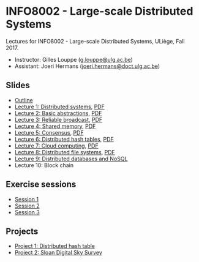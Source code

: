 # INFO8002 - Large-scale Distributed Systems

Lectures for INFO8002 - Large-scale Distributed Systems, ULiège, Fall 2017.

- Instructor: Gilles Louppe ([g.louppe@ulg.ac.be](mailto:g.louppe@ulg.ac.be))
- Assistant: Joeri Hermans ([joeri.hermans@doct.ulg.ac.be](mailto:joeri.hermans@doct.ulg.ac.be))

## Slides

- [Outline](https://glouppe.github.io/info8002-large-scale-database-systems/?p=outline.md)
- [Lecture 1: Distributed systems](https://glouppe.github.io/info8002-large-scale-database-systems/?p=lecture1.md), [PDF](https://raw.githubusercontent.com/glouppe/info8002-large-scale-database-systems/master/pdf/lec1.pdf)
- [Lecture 2: Basic abstractions](https://glouppe.github.io/info8002-large-scale-database-systems/?p=lecture2.md), [PDF](https://raw.githubusercontent.com/glouppe/info8002-large-scale-database-systems/master/pdf/lec2.pdf)
- [Lecture 3: Reliable broadcast](https://glouppe.github.io/info8002-large-scale-database-systems/?p=lecture3.md), [PDF](https://raw.githubusercontent.com/glouppe/info8002-large-scale-database-systems/master/pdf/lec3.pdf)
- [Lecture 4: Shared memory](https://glouppe.github.io/info8002-large-scale-database-systems/?p=lecture4.md), [PDF](https://raw.githubusercontent.com/glouppe/info8002-large-scale-database-systems/master/pdf/lec4.pdf)
- [Lecture 5: Consensus](https://glouppe.github.io/info8002-large-scale-database-systems/?p=lecture5.md), [PDF](https://raw.githubusercontent.com/glouppe/info8002-large-scale-database-systems/master/pdf/lec5.pdf)
- [Lecture 6: Distributed hash tables](https://glouppe.github.io/info8002-large-scale-database-systems/?p=lecture6.md), [PDF](https://raw.githubusercontent.com/glouppe/info8002-large-scale-database-systems/master/pdf/lec6.pdf)
- [Lecture 7: Cloud computing](https://glouppe.github.io/info8002-large-scale-database-systems/?p=lecture7.md), [PDF](https://raw.githubusercontent.com/glouppe/info8002-large-scale-database-systems/master/pdf/lec7.pdf)
- [Lecture 8: Distributed file systems](https://glouppe.github.io/info8002-large-scale-database-systems/?p=lecture8.md), [PDF](https://raw.githubusercontent.com/glouppe/info8002-large-scale-database-systems/master/pdf/lec8.pdf)
- [Lecture 9: Distributed databases and NoSQL](https://glouppe.github.io/info8002-large-scale-database-systems/?p=lecture9.md)
- Lecture 10: Block chain

## Exercise sessions

- [Session 1](https://glouppe.github.io/info8002-large-scale-database-systems/exercises/exercise_session_1.pdf)
- [Session 2](https://glouppe.github.io/info8002-large-scale-database-systems/exercises/exercise_session_2.pdf)
- [Session 3](https://glouppe.github.io/info8002-large-scale-database-systems/exercises/exercise_session_3.pdf)


## Projects

- [Project 1: Distributed hash table](https://glouppe.github.io/info8002-large-scale-database-systems/?p=projects/project_dht.md)
- [Project 2: Sloan Digital Sky Survey](https://github.com/glouppe/info8002-large-scale-database-systems/raw/master/projects/project_analysis.pdf)
